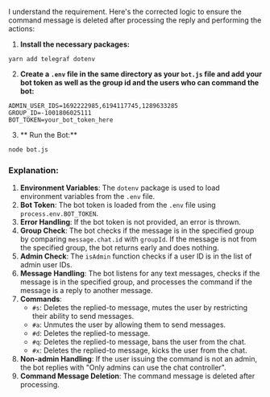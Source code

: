 I understand the requirement. Here's the corrected logic to ensure the command message is deleted after processing the reply and performing the actions:

1. **Install the necessary packages:**

```shell
yarn add telegraf dotenv
```

2. **Create a `.env` file in the same directory as your `bot.js` file and add your bot token as well as the group id and the users who can command the bot:**

```shell
ADMIN_USER_IDS=1692222985,6194117745,1289633285
GROUP_ID=-1001806025111
BOT_TOKEN=your_bot_token_here
```

3. ** Run the Bot:**

```bash
node bot.js
```

### Explanation:
1. **Environment Variables**: The `dotenv` package is used to load environment variables from the `.env` file.
2. **Bot Token**: The bot token is loaded from the `.env` file using `process.env.BOT_TOKEN`.
3. **Error Handling**: If the bot token is not provided, an error is thrown.
4. **Group Check**: The bot checks if the message is in the specified group by comparing `message.chat.id` with `groupId`. If the message is not from the specified group, the bot returns early and does nothing.
5. **Admin Check**: The `isAdmin` function checks if a user ID is in the list of admin user IDs.
6. **Message Handling**: The bot listens for any text messages, checks if the message is in the specified group, and processes the command if the message is a reply to another message.
7. **Commands**:
   - `#s`: Deletes the replied-to message, mutes the user by restricting their ability to send messages.
   - `#a`: Unmutes the user by allowing them to send messages.
   - `#d`: Deletes the replied-to message.
   - `#q`: Deletes the replied-to message, bans the user from the chat.
   - `#x`: Deletes the replied-to message, kicks the user from the chat.
8. **Non-admin Handling**: If the user issuing the command is not an admin, the bot replies with "Only admins can use the chat controller".
9. **Command Message Deletion**: The command message is deleted after processing.
